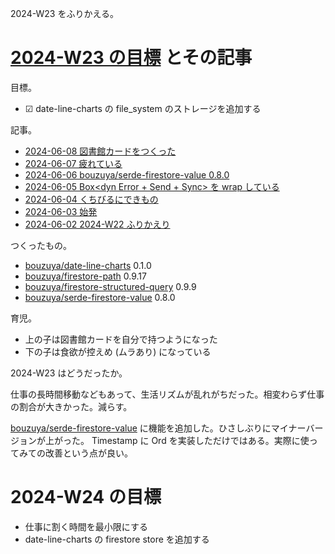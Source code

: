 2024-W23 をふりかえる。

# [2024-W23 の目標][2024-06-02] とその記事

目標。

- ☑ date-line-charts の file_system のストレージを追加する

記事。

- [2024-06-08 図書館カードをつくった][2024-06-08]
- [2024-06-07 疲れている][2024-06-07]
- [2024-06-06 bouzuya/serde-firestore-value 0.8.0][2024-06-06]
- [2024-06-05 Box<dyn Error + Send + Sync> を wrap している][2024-06-05]
- [2024-06-04 くちびるにできもの][2024-06-04]
- [2024-06-03 始発][2024-06-03]
- [2024-06-02 2024-W22 ふりかえり][2024-06-02]

つくったもの。

- [bouzuya/date-line-charts] 0.1.0
- [bouzuya/firestore-path] 0.9.17
- [bouzuya/firestore-structured-query] 0.9.9
- [bouzuya/serde-firestore-value] 0.8.0

育児。

- 上の子は図書館カードを自分で持つようになった
- 下の子は食欲が控えめ (ムラあり) になっている

2024-W23 はどうだったか。

仕事の長時間移動などもあって、生活リズムが乱れがちだった。相変わらず仕事の割合が大きかった。減らす。

[bouzuya/serde-firestore-value] に機能を追加した。ひさしぶりにマイナーバージョンが上がった。 Timestamp に Ord を実装しただけではある。実際に使ってみての改善という点が良い。

# 2024-W24 の目標

- 仕事に割く時間を最小限にする
- date-line-charts の firestore store を追加する

[2024-06-02]: https://blog.bouzuya.net/2024/06/02/
[2024-06-03]: https://blog.bouzuya.net/2024/06/03/
[2024-06-04]: https://blog.bouzuya.net/2024/06/04/
[2024-06-05]: https://blog.bouzuya.net/2024/06/05/
[2024-06-06]: https://blog.bouzuya.net/2024/06/06/
[2024-06-07]: https://blog.bouzuya.net/2024/06/07/
[2024-06-08]: https://blog.bouzuya.net/2024/06/08/
[bouzuya/date-line-charts]: https://github.com/bouzuya/date-line-charts
[bouzuya/firestore-path]: https://github.com/bouzuya/firestore-path
[bouzuya/firestore-structured-query]: https://github.com/bouzuya/firestore-structured-query
[bouzuya/serde-firestore-value]: https://github.com/bouzuya/serde-firestore-value
